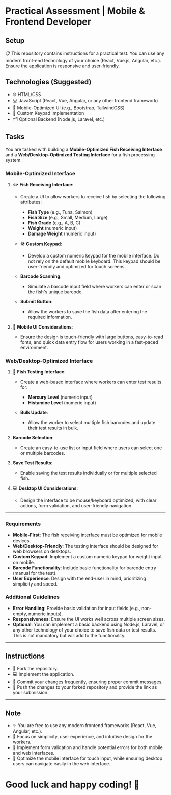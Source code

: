 # Practical Assessment | Mobile & Frontend Developer

## Setup
📋 This repository contains instructions for a practical test. You can use any modern front-end technology of your choice (React, Vue.js, Angular, etc.). Ensure the application is responsive and user-friendly.

## Technologies (Suggested)
- 🌐 HTML/CSS
- 💻 JavaScript (React, Vue, Angular, or any other frontend framework)
- 📱 Mobile-Optimized UI (e.g., Bootstrap, TailwindCSS)
- 🎨 Custom Keypad Implementation
- 🗂️ Optional Backend (Node.js, Laravel, etc.)

## Tasks
You are tasked with building a **Mobile-Optimized Fish Receiving Interface** and a **Web/Desktop-Optimized Testing Interface** for a fish processing system.

### Mobile-Optimized Interface
1. 🐟 **Fish Receiving Interface**:
   - Create a UI to allow workers to receive fish by selecting the following attributes:
     - **Fish Type** (e.g., Tuna, Salmon)
     - **Fish Size** (e.g., Small, Medium, Large)
     - **Fish Grade** (e.g., A, B, C)
     - **Weight** (numeric input)
     - **Damage Weight** (numeric input)
   
   - 🛠️ **Custom Keypad**:
     - Develop a custom numeric keypad for the mobile interface. Do not rely on the default mobile keyboard. This keypad should be user-friendly and optimized for touch screens.
   
   - **Barcode Scanning**:
     - Simulate a barcode input field where workers can enter or scan the fish's unique barcode.

   - **Submit Button**:
     - Allow the workers to save the fish data after entering the required information.

2. 📱 **Mobile UI Considerations**:
   - Ensure the design is touch-friendly with large buttons, easy-to-read fonts, and quick data entry flow for users working in a fast-paced environment.

### Web/Desktop-Optimized Interface
1. 🧪 **Fish Testing Interface**:
   - Create a web-based interface where workers can enter test results for:
     - **Mercury Level** (numeric input)
     - **Histamine Level** (numeric input)

   - **Bulk Update**:
     - Allow the worker to select multiple fish barcodes and update their test results in bulk.

2. **Barcode Selection**:
   - Create an easy-to-use list or input field where users can select one or multiple barcodes.

3. **Save Test Results**:
   - Enable saving the test results individually or for multiple selected fish.

4. 💻 **Desktop UI Considerations**:
   - Design the interface to be mouse/keyboard optimized, with clear actions, form validation, and user-friendly navigation.

---

### Requirements
- **Mobile-First**: The fish receiving interface must be optimized for mobile devices.
- **Web/Desktop-Friendly**: The testing interface should be designed for web browsers on desktops.
- **Custom Keypad**: Implement a custom numeric keypad for weight input on mobile.
- **Barcode Functionality**: Include basic functionality for barcode entry (manual for the test).
- **User Experience**: Design with the end-user in mind, prioritizing simplicity and speed.

### Additional Guidelines
- **Error Handling**: Provide basic validation for input fields (e.g., non-empty, numeric inputs).
- **Responsiveness**: Ensure the UI works well across multiple screen sizes.
- **Optional**: You can implement a basic backend using Node.js, Laravel, or any other technology of your choice to save fish data or test results. This is not mandatory but will add to the functionality.

---

## Instructions
- 🍴 Fork the repository.
- 💻 Implement the application.
- 📝 Commit your changes frequently, ensuring proper commit messages.
- 🔗 Push the changes to your forked repository and provide the link as your submission.

---

## Note
- ✨ You are free to use any modern frontend frameworks (React, Vue, Angular, etc.).
- 🎨 Focus on simplicity, user experience, and intuitive design for the workers.
- 🧪 Implement form validation and handle potential errors for both mobile and web interfaces.
- 📱 Optimize the mobile interface for touch input, while ensuring desktop users can navigate easily in the web interface.

# Good luck and happy coding! 🎉
